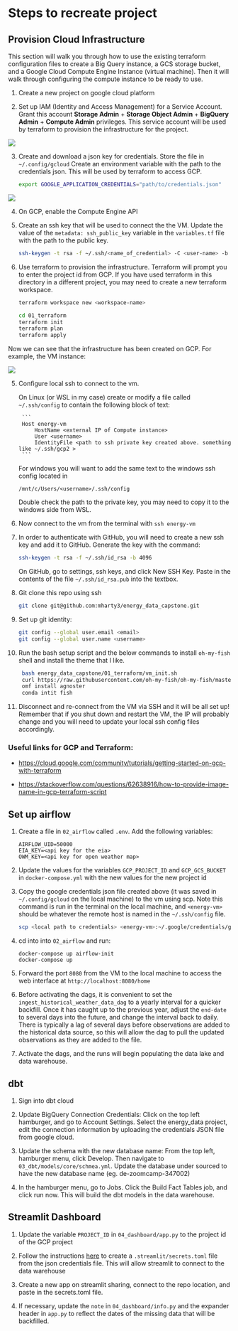 # Steps to recreate project

## Provision Cloud Infrastructure
This section will walk you through how to use the existing terraform configuration files to create a Big Query instance, a GCS storage bucket, and a Google Cloud Compute Engine Instance (virtual machine). Then it will walk through configuring the compute instance to be ready to use. 

1. Create a new project on google cloud platform

2. Set up IAM (Identity and Access Management) for a Service Account. Grant this account **Storage Admin** + **Storage Object Admin** + **BigQuery Admin** + **Compute Admin** privileges. This service account will be used by terraform to provision the infrastructure for the project.

![](./images/01_service_account.PNG)

3. Create and download a json key for credentials. Store the file in `~/.config/gcloud`
   Create an environment variable with the path to the credentials json. This will be used by terraform to access GCP.

   ```bash
   export GOOGLE_APPLICATION_CREDENTIALS="path/to/credentials.json"
   ```

![](./images/02_service_account_key.PNG)

4. On GCP, enable the Compute Engine API

4. Create an ssh key that will be used to connect the the VM. Update the value of the `metadata: ssh_public_key` variable in the `variables.tf` file with the path to the public key.

    ```bash
    ssh-keygen -t rsa -f ~/.ssh/<name_of_credential> -C <user-name> -b 2048
    ```

5. Use terraform to provision the infrastructure. Terraform will prompt you to enter the project id from GCP. If you have used terraform in this directory in a different project, you may need to create a new terraform workspace.

   ```bash
   terraform workspace new <workspace-name>
   ```

    ```bash
    cd 01_terraform
    terraform init
    terraform plan
    terraform apply
    ```

Now we can see that the infrastructure has been created on GCP. For example, the VM instance: 

![](./images/03_vm.PNG)


5. Configure local ssh to connect to the vm. 

    On Linux (or WSL in my case) create or modify a file called `~/.ssh/config` to contain the following block of text:

        ```
        Host energy-vm
            HostName <external IP of Compute instance>
            User <username>
            IdentityFile <path to ssh private key created above. something like ~/.ssh/gcp2 >
        ```
    
    For windows you will want to add the same text to the windows ssh config located in 
    
    `/mnt/c/Users/<username>/.ssh/config`
    
    Double check the path to the private key, you may need to copy it to the windows side from WSL.

6. Now connect to the vm from the terminal with `ssh energy-vm`

7. In order to authenticate with GitHub, you will need to create a new ssh key and add it to GitHub. Generate the key with the command: 

    ```bash
    ssh-keygen -t rsa -f ~/.ssh/id_rsa -b 4096
    ```

    On GitHub, go to settings, ssh keys, and click New SSH Key. Paste in the contents of the file `~/.ssh/id_rsa.pub` into the textbox. 

7. Git clone this repo using ssh

    ```bash
    git clone git@github.com:mharty3/energy_data_capstone.git
    ```

8. Set up git identity: 
    
    ```bash
    git config --global user.email <email>
    git config --global user.name <username>
    ```

8. Run the bash setup script and the below commands to install `oh-my-fish` shell and install the theme that I like. 
    
    ```bash
     bash energy_data_capstone/01_terraform/vm_init.sh
     curl https://raw.githubusercontent.com/oh-my-fish/oh-my-fish/master/bin/install | fish
     omf install agnoster
     conda intit fish
     ```

9. Disconnect and re-connect from the VM via SSH and it will be all set up! Remember that if you shut down and restart the VM, the IP will probably change and you will need to update your local ssh config files accordingly.

### Useful links for GCP and Terraform: 

* https://cloud.google.com/community/tutorials/getting-started-on-gcp-with-terraform

* https://stackoverflow.com/questions/62638916/how-to-provide-image-name-in-gcp-terraform-script

## Set up airflow

1. Create a file in `02_airflow` called `.env`. Add the following variables:

    ```
    AIRFLOW_UID=50000
    EIA_KEY=<api key for the eia>
    OWM_KEY=<api key for open weather map>
    ```

2. Update the values for the variables `GCP_PROJECT_ID` and `GCP_GCS_BUCKET` in `docker-compose.yml` with the new values for the new project id

3. Copy the google credentials json file created above (it was saved in `~/.config/gcloud` on the local machine) to the vm using scp. Note this command is run in the terminal on the local machine, and `<energy-vm>` should be whatever the remote host is named in the `~/.ssh/config` file.

    ```bash
    scp <local path to credentials> <energy-vm>:~/.google/credentials/google_credentials.json 
    ```



4. cd into into `02_airflow` and run:
    
    ```
    docker-compose up airflow-init
    docker-compose up
    ```

5. Forward the port `8080` from the VM to the local machine to access the web interface at `http://localhost:8080/home`


6. Before activating the dags, it is convenient to set the `ingest_historical_weather_data_dag` to a yearly interval for a quicker backfill. Once it has caught up to the previous year, adjust the `end-date` to several days into the future, and change the interval back to daily. There is typically a lag of several days before observations are added to the historical data source, so this will allow the dag to pull the updated observations as they are added to the file. 

7. Activate the dags, and the runs will begin populating the data lake and data warehouse.

## dbt

1. Sign into dbt cloud

2. Update BigQuery Connection Credentials: Click on the top left hamburger, and go to Account Settings. Select the energy_data project, edit the connection information by uploading the credentials JSON file from google cloud. 

3. Update the schema with the new database name: From the top left, hamburger menu, click Develop. Then navigate to `03_dbt/models/core/schmea.yml`. Update the database under sourced to have the new database name (eg. de-zoomcamp-347002)

4. In the hamburger menu, go to Jobs. Click the Build Fact Tables job, and click run now. This will build the dbt models in the data warehouse.

## Streamlit Dashboard

1. Update the variable `PROJECT_ID` in `04_dashboard/app.py` to the project id of the GCP project

2. Follow the instructions [here](https://docs.streamlit.io/knowledge-base/tutorials/databases/bigquery) to create a `.streamlit/secrets.toml` file from the json credentials file. This will allow streamlit to connect to the data warehouse

3. Create a new app on streamlit sharing, connect to the repo location, and paste in the secrets.toml file. 

4. If necessary, update the `note` in `04_dashboard/info.py` and the expander header in `app.py` to reflect the dates of the missing data that will be backfilled.
